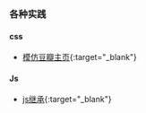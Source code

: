 ### 各种实践
 
#### css
* [模仿豆瓣主页](https://zouyifeng.github.io/practice/css-demo/douban/index.html){:target="_blank"}


#### Js
* [js继承](https://zouyifeng.github.io/practice/js/js%E7%BB%A7%E6%89%BF/index.html){:target="_blank"}